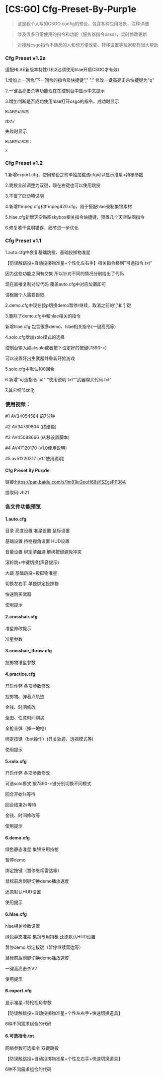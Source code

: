 # [CS:GO] Cfg-Preset-By-Purp1e
>这是我个人写的CSGO config的预设，包含各种应用场景，注释详细

>涉及很多日常使用的指令和功能（服务器指令pass），实时修改更新

>对接触csgo指令不熟悉的人和想方便改变、转移设置等玩家都有很大帮助

### Cfg Preset v1.2a

适配HLAE新版本特性(1和2必须使用hlae开启CSGO才有效)

1.增加上一回合/下一回合的指令及快捷键"," "."  修改一键高亮击杀快捷键为"q"

2.一键高亮击杀等功能现在在控制台中显示中文提示

3.增加判断是否成功使用hlae打开csgo的指令，成功时显示

```
HLAE启动状态

成功√
```
失败时显示
```
HLAE启动状态：

x
```
### Cfg Preset v1.2

1.新增export.cfg，使用预设之前单独加载该cfg可以显示准星+持枪参数

2.跳投全部调整为双键，现在右键也可以使用跳投

3.丰富了启动项说明

4.新增ffmpeg.cfg和ffmpeg420.cfg，用于搭配hlae录制集锦素材

5.hlae.cfg新增天空贴图skybox相关指令快捷键，预置几个天空贴图指令

6.修复若干说明错误，细节进一步优化

### Cfg Preset v1.1

1.auto.cfg中恢复基础跳投、基础投掷物准星

   【防误触跳投+自动投掷物准星+个性化左右手】相关指令移到"可选指令.txt"

   因为这些功能之间有交集 所以针对不同的情况分别给出了代码

   现在直接复制对应代码 覆盖auto.cfg中对应位置即可

   请根据个人需要自取

2.demo.cfg中现在按p切换demo暂停/继续，取消之前的'['和']'键

3.删除了demo.cfg中和hlae相关的指令

   新增hlae.cfg 包含很多demo、hlae相关指令(一键高亮等)

4.solo.cfg增加solo模式的选择

   控制台输入如aksolo或者按下设定好的按键(7890-=)

   可以设置好出生武器并重新开始游戏

5.solo.cfg中默认100回合

6.新增"可选指令.txt" "使用说明.txt""武器购买代码.txt"

7.其它细节优化

### 使用视频：

#1 AV34054584 前7分钟

#2 AV34789804 (终结篇)

#3 AV45088666 (转移设置脚本)

#4 AV47120170 (v1.0使用说明)

#5 av51220317 (v1.1使用说明)

#### Cfg Preset By Purp1e

链接:https://pan.baidu.com/s/1m91kr2eqH68sYSZgsPP38A

提取码:vh21

### 各文件功能预览

#### 1.auto.cfg

目录  亮度设置  准星设置 鼠标设置

基础设置  持枪视角设置 HUD设置

音量设置  绑定清血迹  解绑按键避免冲突

滚轮跳+中键切换(声音提示)

大跳 基础跳投+投掷物准星

切换左右手  单独绑定投掷物

快速购买武器

使用提示

#### 2.crosshair.cfg

准星修改提示

准星参数

#### 3.crosshair_throw.cfg

投掷物准星参数

#### 4.practice.cfg

开启作弊 各项参数修改

投掷物、弹着点轨迹

金钱、时间修改

全图、任意时间购买

全枪全弹（掉一地枪）

绑定按键（bot操作）(开关轨迹、透视模式等)

使用提示

#### 5.solo.cfg

开启作弊 各项参数修改

可选solo模式 按7890-=键分别切换不同模式

回合开始1s等待

回合结束2s等待

金钱、时间修改等

使用提示

#### 6.demo.cfg

绿色静态准星 集锦专用持枪

暂停demo

绑定按键（暂停继续雷达等）

鼠标前后侧键切换demo播放速度

还原默认HUD设置

使用提示

#### 6.hlae.cfg

hlae相关参数设置

绿色静态准星 集锦专用持枪  还原默认HUD设置

暂停demo   绑定按键（暂停继续雷达等）

鼠标前后侧键切换demo播放速度

一键高亮击杀V2

使用提示

#### 6.export.cfg

显示准星+持枪视角参数

【防误触跳投+自动投掷物准星+个性左右手+快速切换道具】

6种不同需求组合的代码

#### 6.可选指令.txt

网络参数可选指令 双键跳投

【防误触跳投+自动投掷物准星+个性左右手+快速切换道具】

6种不同需求组合的代码
